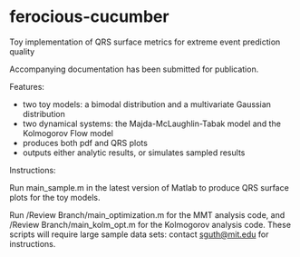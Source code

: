 # ferocious-cucumber
Toy implementation of QRS surface metrics for extreme event prediction quality

Accompanying documentation has been submitted for publication.  

Features:
 - two toy models:  a bimodal distribution and a multivariate Gaussian distribution
 - two dynamical systems:  the Majda-McLaughlin-Tabak model and the Kolmogorov Flow model
 - produces both pdf and QRS plots
 - outputs either analytic results, or simulates sampled results

Instructions:

Run main_sample.m in the latest version of Matlab to produce QRS surface plots for the toy models.

Run /Review Branch/main_optimization.m for the MMT analysis code, and /Review Branch/main_kolm_opt.m for the Kolmogorov analysis code.  These scripts will require large sample data sets:  contact sguth@mit.edu for instructions.

